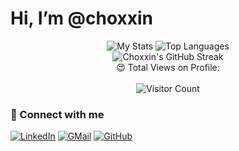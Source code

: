 # Hi, I’m @choxxin

<div align="center">
  <img src="https://github-readme-stats.vercel.app/api?username=choxxin&theme=midnight-purple" alt="My Stats" />
  <img src="https://github-readme-stats.vercel.app/api/top-langs/?username=choxxin&theme=midnight-purple" alt="Top Languages" />
</div>

<div align="center">
  <img src="https://github-readme-streak-stats.herokuapp.com/?user=choxxin&theme=vision-friendly-dark" alt="Choxxin's GitHub Streak" />
</div>

<div align="center">
  😍 Total Views on Profile:<br><br> 
  <img src="https://profile-counter.glitch.me/choxxin/count.svg" alt="Visitor Count" />
</div>

### 🤝 Connect with me

[![LinkedIn](https://img.shields.io/badge/LinkedIn-0077B5?style=for-the-badge&logo=linkedin&logoColor=white)](https://www.linkedin.com/in/ansh123/)
[![GMail](https://img.shields.io/badge/Gmail-D14836?style=for-the-badge&logo=gmail&logoColor=white)](mailto:Kumaransh1975@gmail.com)
[![GitHub](https://img.shields.io/badge/GitHub-100000?style=for-the-badge&logo=github&logoColor=white)](https://github.com/choxxin)

<!---
choxxin/choxxin is a ✨ special ✨ repository because its `README.md` (this file) appears on your GitHub profile.
You can click the Preview link to take a look at your changes.
--->
